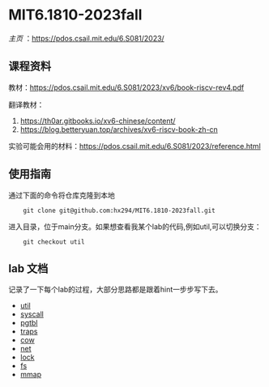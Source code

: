 # MIT6.1810-2023fall
*主页* ：https://pdos.csail.mit.edu/6.S081/2023/
## 课程资料
教材：https://pdos.csail.mit.edu/6.S081/2023/xv6/book-riscv-rev4.pdf


翻译教材：
1. https://th0ar.gitbooks.io/xv6-chinese/content/
2. https://blog.betteryuan.top/archives/xv6-riscv-book-zh-cn


实验可能会用的材料：https://pdos.csail.mit.edu/6.S081/2023/reference.html

## 使用指南
通过下面的命令将仓库克隆到本地
```
    git clone git@github.com:hx294/MIT6.1810-2023fall.git
```

进入目录，位于main分支。如果想查看我某个lab的代码,例如util,可以切换分支：
```
    git checkout util
```
## lab 文档
记录了一下每个lab的过程，大部分思路都是跟着hint一步步写下去。
- [util](<documents/Xv6 and Unix utilities.md>)
- [syscall](<documents/lab 2 system calls.md>)
- [pgtbl](<documents/lab3 page table.md>)
- [traps](<documents/Lab4 traps.md>)
- [cow](<documents/lab5 Copy-on-Write Fork for xv6.md>)
- [net](<documents/Lab7 networking.md>)
- [lock](<documents/Lab8 locks.md>)
- [fs](<documents/Lab9 file system.md>)
- [mmap](<documents/Lab10 mmap (hard).md>)




